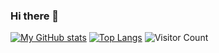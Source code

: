 ### Hi there 👋

<!--
**iliailmer/iliailmer** is a ✨ _special_ ✨ repository because its `README.md` (this file) appears on your GitHub profile.

Here are some ideas to get you started:
-->
<!-- - 🔭 I’m currently working on my PhD! -->

[![My GitHub stats](https://github-readme-stats.vercel.app/api?username=iliailmer&show_icons=true)](https://github.com/iliailmer/github-readme-stats)
[![Top Langs](https://github-readme-stats.vercel.app/api/top-langs/?username=iliailmer&layout=compact)](https://github.com/iliailmer/github-readme-stats)
![Visitor Count](https://profile-counter.glitch.me/iliailmer/count.svg)
